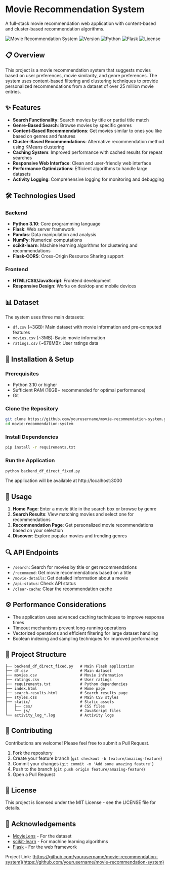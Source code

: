 # Movie Recommendation System

A full-stack movie recommendation web application with content-based and cluster-based recommendation algorithms.

![Movie Recommendation System](https://img.shields.io/badge/Status-Active-brightgreen)
![Version](https://img.shields.io/badge/Version-1.1.0-blue)
![Python](https://img.shields.io/badge/Python-3.10-blue)
![Flask](https://img.shields.io/badge/Flask-2.0+-blue)
![License](https://img.shields.io/badge/License-MIT-green)

## 📋 Overview

This project is a movie recommendation system that suggests movies based on user preferences, movie similarity, and genre preferences. The system uses content-based filtering and clustering techniques to provide personalized recommendations from a dataset of over 25 million movie entries.

## ✨ Features

- **Search Functionality**: Search movies by title or partial title match
- **Genre-Based Search**: Browse movies by specific genres
- **Content-Based Recommendations**: Get movies similar to ones you like based on genres and features
- **Cluster-Based Recommendations**: Alternative recommendation method using KMeans clustering
- **Caching System**: Improved performance with cached results for repeat searches
- **Responsive Web Interface**: Clean and user-friendly web interface
- **Performance Optimizations**: Efficient algorithms to handle large datasets
- **Activity Logging**: Comprehensive logging for monitoring and debugging

## 🛠️ Technologies Used

### Backend
- **Python 3.10**: Core programming language
- **Flask**: Web server framework
- **Pandas**: Data manipulation and analysis
- **NumPy**: Numerical computations
- **scikit-learn**: Machine learning algorithms for clustering and recommendations
- **Flask-CORS**: Cross-Origin Resource Sharing support

### Frontend
- **HTML/CSS/JavaScript**: Frontend development
- **Responsive Design**: Works on desktop and mobile devices

## 📊 Dataset

The system uses three main datasets:
- `df.csv` (~3GB): Main dataset with movie information and pre-computed features
- `movies.csv` (~3MB): Basic movie information
- `ratings.csv` (~678MB): User ratings data

## 🚀 Installation & Setup

### Prerequisites
- Python 3.10 or higher
- Sufficient RAM (16GB+ recommended for optimal performance)
- Git

### Clone the Repository
```bash
git clone https://github.com/yourusername/movie-recommendation-system.git
cd movie-recommendation-system
```

### Install Dependencies
```bash
pip install -r requirements.txt
```

### Run the Application
```bash
python backend_df_direct_fixed.py
```

The application will be available at http://localhost:3000

## 📝 Usage

1. **Home Page**: Enter a movie title in the search box or browse by genre
2. **Search Results**: View matching movies and select one for recommendations
3. **Recommendation Page**: Get personalized movie recommendations based on your selection
4. **Discover**: Explore popular movies and trending genres

## 🔍 API Endpoints

- `/search`: Search for movies by title or get recommendations
- `/recommend`: Get movie recommendations based on a title
- `/movie-details`: Get detailed information about a movie
- `/api-status`: Check API status
- `/clear-cache`: Clear the recommendation cache

## ⚙️ Performance Considerations

- The application uses advanced caching techniques to improve response times
- Timeout mechanisms prevent long-running operations
- Vectorized operations and efficient filtering for large dataset handling
- Boolean indexing and sampling techniques for improved performance

## 📁 Project Structure

```
├── backend_df_direct_fixed.py   # Main Flask application
├── df.csv                       # Main dataset
├── movies.csv                   # Movie information
├── ratings.csv                  # User ratings
├── requirements.txt             # Python dependencies
├── index.html                   # Home page
├── search-results.html          # Search results page
├── styles.css                   # Main CSS styles
├── static/                      # Static assets
│   ├── css/                     # CSS files
│   └── js/                      # JavaScript files
└── activity_log_*.log           # Activity logs
```

## 🤝 Contributing

Contributions are welcome! Please feel free to submit a Pull Request.

1. Fork the repository
2. Create your feature branch (`git checkout -b feature/amazing-feature`)
3. Commit your changes (`git commit -m 'Add some amazing feature'`)
4. Push to the branch (`git push origin feature/amazing-feature`)
5. Open a Pull Request

## 📜 License

This project is licensed under the MIT License - see the LICENSE file for details.

## 🙏 Acknowledgements

- [MovieLens](https://movielens.org/) - For the dataset
- [scikit-learn](https://scikit-learn.org/) - For machine learning algorithms
- [Flask](https://flask.palletsprojects.com/) - For the web framework



Project Link: [https://github.com/yourusername/movie-recommendation-system](https://github.com/yourusername/movie-recommendation-system)
